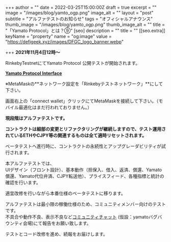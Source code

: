 +++
author = ""
date = 2022-03-25T15:00:00Z
draft = true
excerpt = ""
image = "/images/blog/yamto_ogp.png"
image_alt = ""
layout = "post"
subtitle = "アルファテストのお知らせ"
tags = "オフィシャルアナウンス"
thumb_image = "/images/blog/yamto_ogp.png"
thumb_image_alt = ""
title = "「Yamato Protocol」とは？⑨"
[seo]
description = ""
title = ""
[[seo.extra]]
keyName = "property"
name = "og:image"
value = "https://defigeek.xyz/images/DFGC_logo_banner.webp"

+++
**2021年11月4日12時～**

RinkebyTestnetにてYamato Protocol 公開テストが開始されます。

[**Yamato Protocol Interface**](https://dev-app.yamato.fi/#/)

※MetaMaskの**ネットワーク設定を「Rinkebyテストネットワーク」**にして下さい。

画面右上の「connect wallet」クリックにてMetaMaskを接続して下さい。（モバイル最適化はまだ行われておりません。）

**現段階はアルファテストです。**

**コントラクトは細部の変更とリファクタリングが継続しますので、テスト運用されているETHやCJPY等の関連するものは全て適時リセットされます。**

ベータテストへ進行時に、コントラクトの永続性とアップグレーダビリティが試行されます。

本アルファテストでは、  
UIデザイン（フロント設計）、基本動作（担保入、借入、返済、償還、Yamato償還、Yamato代位弁済、CJPY転送他）、プライスフィード、各種指標と統計の確認を行います。

適宜改修を行いながら本番仕様のベータテストに移ります。

アルファテストは最小限の稼働仕様のため、コミュニティメンバー向けのテストです。  
不具合や動作不良、表示不良など[コミュニティチャット](https://discord.gg/FQYXqVBEnh) (仮設：yamatoバグバウンティ会場)にて報告をお願い致します。

テストとコード改修を進め、続報をお届けします。